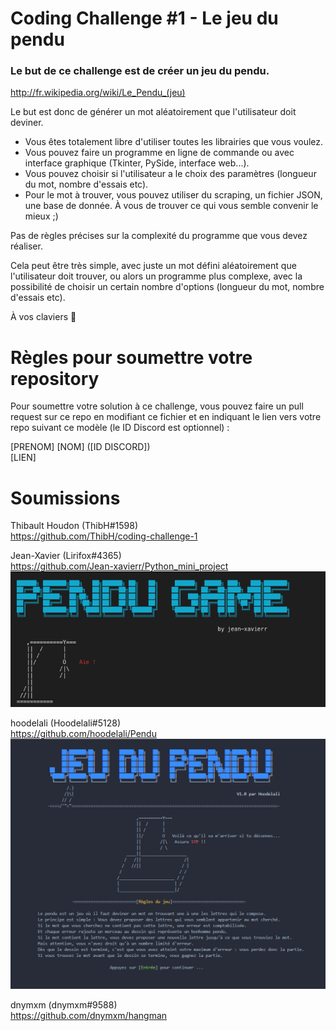 # Coding Challenge #1 - Le jeu du pendu

### Le but de ce challenge est de créer un jeu du pendu.

http://fr.wikipedia.org/wiki/Le_Pendu_(jeu)

Le but est donc de générer un mot aléatoirement que l'utilisateur doit deviner.

- Vous êtes totalement libre d'utiliser toutes les librairies que vous voulez.
- Vous pouvez faire un programme en ligne de commande ou avec interface graphique (Tkinter, PySide, interface web...).
- Vous pouvez choisir si l'utilisateur a le choix des paramètres (longueur du mot, nombre d'essais etc).
- Pour le mot à trouver, vous pouvez utiliser du scraping, un fichier JSON, une base de donnée. À vous de trouver ce qui vous semble convenir le mieux ;)

Pas de règles précises sur la complexité du programme que vous devez réaliser.

Cela peut être très simple, avec juste un mot défini aléatoirement que l'utilisateur doit trouver, ou alors un programme plus complexe, avec la possibilité de choisir un certain nombre d'options (longueur du mot, nombre d'essais etc).

À vos claviers 💪

# Règles pour soumettre votre repository

Pour soumettre votre solution à ce challenge, vous pouvez faire un pull request sur ce repo en modifiant ce fichier et en indiquant le lien vers votre repo suivant ce modèle (le ID Discord est optionnel) :

[PRENOM] [NOM] ([ID DISCORD])  
[LIEN]

# Soumissions

Thibault Houdon (ThibH#1598)  
https://github.com/ThibH/coding-challenge-1

Jean-Xavier (Lirifox#4365)  
https://github.com/Jean-xavierr/Python_mini_project
![exemple1](img/Jean-xavierr.png)

hoodelali (Hoodelali#5128)  
https://github.com/hoodelali/Pendu
![exemple2](img/hoodelali.png)

dnymxm (dnymxm#9588)  
https://github.com/dnymxm/hangman
